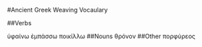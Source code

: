 #Ancient Greek Weaving Vocaulary

##Verbs

ὑφαίνω
ἐμπάσσω
ποικίλλω
##Nouns
θρόνον
##Other
πορφύρεος
